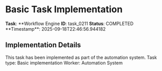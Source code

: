 # Basic Task Implementation

**Task**: **Workflow Engine
**ID**: task_0211
**Status**: COMPLETED
**Timestamp\*\*: 2025-09-18T22:46:56.944182

## Implementation Details

This task has been implemented as part of the automation system.
Task type: Basic implementation
Worker: Automation System
